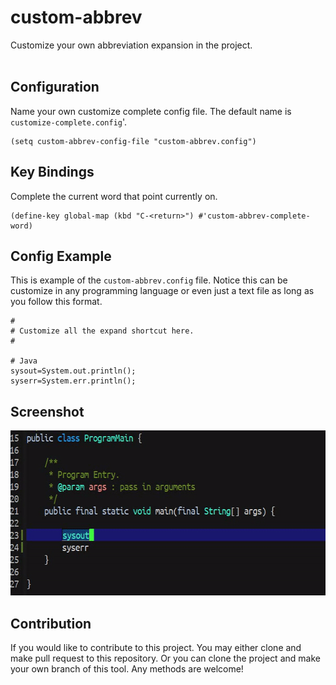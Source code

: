 # custom-abbrev #

Customize your own abbreviation expansion in the project.<br/><br/>


## Configuration ##
Name your own customize complete config file. The default name
is `customize-complete.config`'.
```
(setq custom-abbrev-config-file "custom-abbrev.config")
```


## Key Bindings ##
Complete the current word that point currently on.
```
(define-key global-map (kbd "C-<return>") #'custom-abbrev-complete-word)
```


## Config Example ##
This is example of the `custom-abbrev.config` file. Notice this can be customize
in any programming language or even just a text file as long as you follow this format.
```
#
# Customize all the expand shortcut here.
#

# Java
sysout=System.out.println();
syserr=System.err.println();
```


## Screenshot ##
<img src="./screenshot/custom-abbrev-demo.gif" with="600" height="264"/>


## Contribution ##
If you would like to contribute to this project. You may either
clone and make pull request to this repository. Or you can
clone the project and make your own branch of this tool. Any
methods are welcome!
